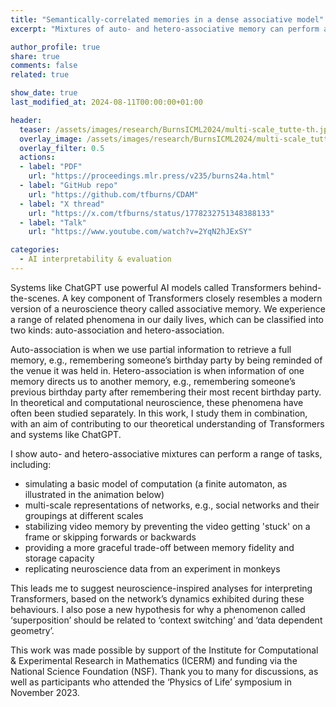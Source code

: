 ```yaml
---
title: "Semantically-correlated memories in a dense associative model"
excerpt: "Mixtures of auto- and hetero-associative memory can perform a range of tasks and suggests new neuroscience-inspired AI interpretability approaches."

author_profile: true
share: true
comments: false
related: true

show_date: true
last_modified_at: 2024-08-11T00:00:00+01:00

header:
  teaser: /assets/images/research/BurnsICML2024/multi-scale_tutte-th.jpg
  overlay_image: /assets/images/research/BurnsICML2024/multi-scale_tutte.PNG
  overlay_filter: 0.5
  actions:
  - label: "PDF"
    url: "https://proceedings.mlr.press/v235/burns24a.html"
  - label: "GitHub repo"
    url: "https://github.com/tfburns/CDAM"
  - label: "X thread"
    url: "https://x.com/tfburns/status/1778232751348388133"
  - label: "Talk"
    url: "https://www.youtube.com/watch?v=2YqN2hJExSY"

categories:
  - AI interpretability & evaluation
---
```


Systems like ChatGPT use powerful AI models called Transformers behind-the-scenes. A key component of Transformers closely resembles a modern version of a neuroscience theory called associative memory. We experience a range of related phenomena in our daily lives, which can be classified into two kinds: auto-association and hetero-association.

Auto-association is when we use partial information to retrieve a full memory, e.g., remembering someone’s birthday party by being reminded of the venue it was held in. Hetero-association is when information of one memory directs us to another memory, e.g., remembering someone’s previous birthday party after remembering their most recent birthday party. In theoretical and computational neuroscience, these phenomena have often been studied separately. In this work, I study them in combination, with an aim of contributing to our theoretical understanding of Transformers and systems like ChatGPT.

I show auto- and hetero-associative mixtures can perform a range of tasks, including:
- simulating a basic model of computation (a finite automaton, as illustrated in the animation below)
- multi-scale representations of networks, e.g., social networks and their groupings at different scales
- stabilizing video memory by preventing the video getting 'stuck' on a frame or skipping forwards or backwards
- providing a more graceful trade-off between memory fidelity and storage capacity
- replicating neuroscience data from an experiment in monkeys

This leads me to suggest neuroscience-inspired analyses for interpreting Transformers, based on the network’s dynamics exhibited during these behaviours. I also pose a new hypothesis for why a phenomenon called ‘superposition’ should be related to ‘context switching’ and ‘data dependent geometry’.

This work was made possible by support of the Institute for Computational & Experimental Research in Mathematics (ICERM) and funding via the National Science Foundation (NSF). Thank you to many for discussions, as well as participants who attended the ‘Physics of Life’ symposium in November 2023.
